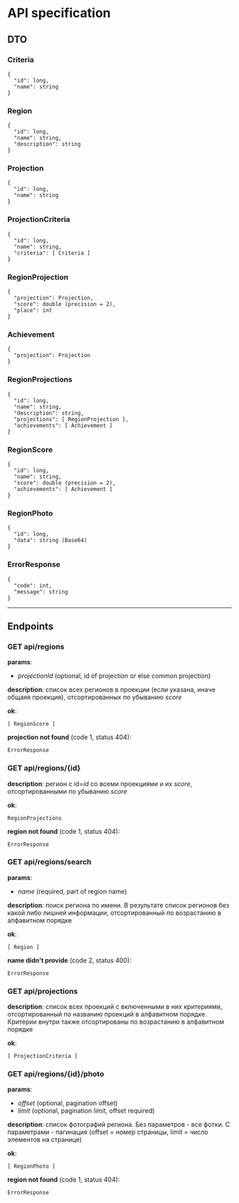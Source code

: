 # API specification

## DTO
### Criteria
```
{
  "id": long,
  "name": string
}
```
### Region
```
{
  "id": long,
  "name": string,
  "description": string
}
```
### Projection
```
{
  "id": long,
  "name": string
} 
```
### ProjectionCriteria
```
{
  "id": long,
  "name": string,
  "criteria": [ Criteria ]
}
```
### RegionProjection
```
{
  "projection": Projection,
  "score": double (precision = 2),
  "place": int
}
```
### Achievement
```
{
  "projection": Projection
}
```
### RegionProjections
```
{
  "id": long,
  "name": string,
  "description": string,
  "projections": [ RegionProjection ],
  "achievements": [ Achievement ]
}
```
### RegionScore
```
{
  "id": long,
  "name": string,
  "score": double (precision = 2),
  "achievements": [ Achievement ]
}
```
### RegionPhoto
```
{
  "id": long,
  "data": string (Base64)
}
```
### ErrorResponse
```
{
  "code": int,
  "message": string
}
```
---
## Endpoints
### GET api/regions 

**params**: 
* *projectionId* (optional, id of projection or else common projection)

**description**: список всех регионов в проекции (если указана, иначе общаяя проекция), отсортированных по убыванию *score*

**ok**:
```
[ RegionScore ]
```

**projection not found** (code 1, status 404):
```
ErrorResponse
```

### GET api/regions/{id}

**description**: регион с id=*id* со всеми проекциями и их *score*, отсортированными по убыванию *score* 

**ok**:
```
RegionProjections
```

**region not found** (code 1, status 404):
```
ErrorResponse
```

### GET api/regions/search

**params**: 
* *name* (required, part of region name)

**description**: поиск региона по имени. В результате список регионов без какой либо лишней информации, отсортированный по возрастанию в алфавитном порядке

**ok**:
```
[ Region ]
```

**name didn't provide** (code 2, status 400):
```
ErrorResponse
```

### GET api/projections

**description**: список всех проекций с включенными в них критериями, отсортированный по названию проекций в алфавитном порядке. Критерии внутри также отсортированы по возрастанию в алфавитном порядке

**ok**:
```
[ ProjectionCriteria ]
```

### GET api/regions/{id}/photo

**params**: 
* *offset* (optional, pagination offset)
* *limit* (optional, pagination limit, offset required)

**description**: список фотографий региона. Без параметров - все фотки. С параметрами - пагинация (offset = номер страницы, limit = число элементов на странице)

**ok**:
```
[ RegionPhoto ]
```

**region not found** (code 1, status 404):
```
ErrorResponse
```
